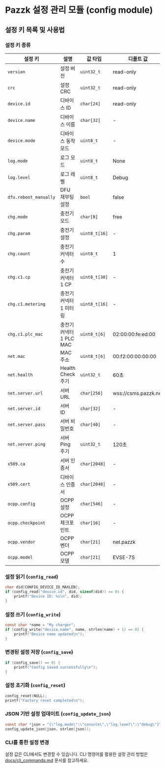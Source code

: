 # Pazzk 설정 관리 모듈 (config module)

## 설정 키 목록 및 사용법

### 설정 키 종류

| 설정 키               | 설명                    | 값 타입       | 디폴트 값   |
| --------------------- | ----------------------- | ------------- | ----------- |
| `version`             | 설정 버전               | `uint32_t`    | read-only   |
| `crc`                 | 설정 CRC                | `uint32_t`    | read-only   |
| `device.id`           | 디바이스 ID             | `char[24]`    | read-only   |
| `device.name`         | 디바이스 이름           | `char[32]`    | -           |
| `device.mode`         | 디바이스 동작 모드      | `uint8_t`     | -           |
| `log.mode`            | 로그 모드               | `uint8_t`     | None        |
| `log.level`           | 로그 레벨               | `uint8_t`     | Debug       |
| `dfu.reboot_manually` | DFU 재부팅 설정         | `bool`        | false       |
| `chg.mode`            | 충전기 모드             | `char[8]`     | free        |
| `chg.param`           | 충전기 설정             | `uint8_t[16]` | -           |
| `chg.count`           | 충전기 커넥터 수        | `uint8_t`     | 1           |
| `chg.c1.cp`           | 충전기 커넥터 1 CP      | `uint8_t[30]` | -           |
| `chg.c1.metering`     | 충전기 커넥터 1 미터링  | `uint8_t[16]` | -           |
| `chg.c1.plc_mac`      | 충전기 커넥터 1 PLC MAC | `uint8_t[6]`  | 02:00:00:fe:ed:00 |
| `net.mac`             | MAC 주소                | `uint8_t[6]`  | 00:f2:00:00:00:00 |
| `net.health`          | Health Check 주기       | `uint32_t`    | 60초        |
| `net.server.url`      | 서버 URL                | `char[256]`   | wss://csms.pazzk.net |
| `net.server.id`       | 서버 ID                 | `char[32]`    | -           |
| `net.server.pass`     | 서버 비밀번호           | `char[40]`    | -           |
| `net.server.ping`     | 서버 Ping 주기          | `uint32_t`    | 120초       |
| `x509.ca`             | 서버 인증서             | `char[2048]`  | -           |
| `x509.cert`           | 디바이스 인증서         | `char[2048]`  | -           |
| `ocpp.config`         | OCPP 설정               | `char[546]`   | -           |
| `ocpp.checkpoint`     | OCPP 체크포인트         | `char[16]`    | -           |
| `ocpp.vendor`         | OCPP 벤더               | `char[21]`    | net.pazzk   |
| `ocpp.model`          | OCPP 모델               | `char[21]`    | EVSE-7S     |

### 설정 읽기 (`config_read`)

```c
char did[CONFIG_DEVICE_ID_MAXLEN];
if (config_read("device.id", did, sizeof(did)) == 0) {
    printf("Device ID: %s\n", did);
}
```

### 설정 쓰기 (`config_write`)

```c
const char *name = "My charger";
if (config_write("device.name", name, strlen(name) + 1) == 0) {
    printf("Device name updated\n");
}
```

### 변경된 설정 저장 (`config_save`)

```c
if (config_save() == 0) {
    printf("Config saved successfully\n");
}
```

### 설정 초기화 (`config_reset`)

```c
config_reset(NULL);
printf("Factory reset completed\n");
```

### JSON 기반 설정 업데이트 (`config_update_json`)

```c
const char *json = "{\"log.mode\":\"console\",\"log.level\":\"debug\"}";
config_update_json(json, strlen(json));
```

### CLI를 통한 설정 변경
설정 값은 CLI에서도 변경할 수 있습니다. CLI 명령어를 활용한 설정 관리 방법은 [docs/cli_commands.md](docs/cli_commands.md) 문서를 참고하세요.
